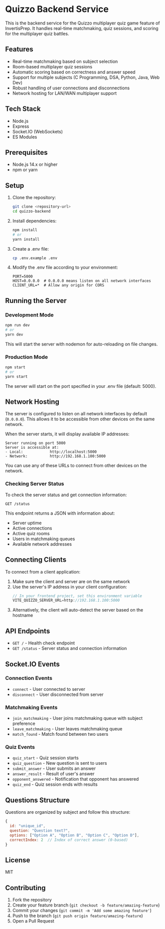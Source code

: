 # Quizzo Backend Service

This is the backend service for the Quizzo multiplayer quiz game feature of InvertisPrep. It handles real-time matchmaking, quiz sessions, and scoring for the multiplayer quiz battles.

## Features

- Real-time matchmaking based on subject selection
- Room-based multiplayer quiz sessions
- Automatic scoring based on correctness and answer speed
- Support for multiple subjects (C Programming, DSA, Python, Java, Web Dev)
- Robust handling of user connections and disconnections
- Network hosting for LAN/WAN multiplayer support

## Tech Stack

- Node.js
- Express
- Socket.IO (WebSockets)
- ES Modules

## Prerequisites

- Node.js 14.x or higher
- npm or yarn

## Setup

1. Clone the repository:
   ```bash
   git clone <repository-url>
   cd quizzo-backend
   ```

2. Install dependencies:
   ```bash
   npm install
   # or
   yarn install
   ```

3. Create a .env file:
   ```bash
   cp .env.example .env
   ```

4. Modify the .env file according to your environment:
   ```
   PORT=5000
   HOST=0.0.0.0  # 0.0.0.0 means listen on all network interfaces
   CLIENT_URL=*  # Allow any origin for CORS
   ```

## Running the Server

### Development Mode

```bash
npm run dev
# or
yarn dev
```

This will start the server with nodemon for auto-reloading on file changes.

### Production Mode

```bash
npm start
# or
yarn start
```

The server will start on the port specified in your .env file (default: 5000).

## Network Hosting

The server is configured to listen on all network interfaces by default (`0.0.0.0`). This allows it to be accessible from other devices on the same network.

When the server starts, it will display available IP addresses:

```
Server running on port 5000
Server is accessible at:
- Local:            http://localhost:5000
- Network:          http://192.168.1.100:5000
```

You can use any of these URLs to connect from other devices on the network.

### Checking Server Status

To check the server status and get connection information:

```
GET /status
```

This endpoint returns a JSON with information about:
- Server uptime
- Active connections
- Active quiz rooms
- Users in matchmaking queues
- Available network addresses

## Connecting Clients

To connect from a client application:

1. Make sure the client and server are on the same network
2. Use the server's IP address in your client configuration:
   ```javascript
   // In your frontend project, set this environment variable
   VITE_QUIZZO_SERVER_URL=http://192.168.1.100:5000
   ```
3. Alternatively, the client will auto-detect the server based on the hostname

## API Endpoints

- `GET /` - Health check endpoint
- `GET /status` - Server status and connection information

## Socket.IO Events

### Connection Events
- `connect` - User connected to server
- `disconnect` - User disconnected from server

### Matchmaking Events
- `join_matchmaking` - User joins matchmaking queue with subject preference
- `leave_matchmaking` - User leaves matchmaking queue
- `match_found` - Match found between two users

### Quiz Events
- `quiz_start` - Quiz session starts
- `quiz_question` - New question is sent to users
- `submit_answer` - User submits an answer
- `answer_result` - Result of user's answer
- `opponent_answered` - Notification that opponent has answered
- `quiz_end` - Quiz session ends with results

## Questions Structure

Questions are organized by subject and follow this structure:

```javascript
{
  id: "unique_id",
  question: "Question text?",
  options: ["Option A", "Option B", "Option C", "Option D"],
  correctIndex: 2  // Index of correct answer (0-based)
}
```

## License

MIT

## Contributing

1. Fork the repository
2. Create your feature branch (`git checkout -b feature/amazing-feature`)
3. Commit your changes (`git commit -m 'Add some amazing feature'`)
4. Push to the branch (`git push origin feature/amazing-feature`)
5. Open a Pull Request 